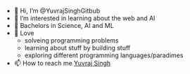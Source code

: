 - 👋 Hi, I’m @YuvrajSinghGitbub
- 👀 I’m interested in learning about the web and AI
- 🌱 Bachelors in Science, AI and ML
- 💞️ Love
  -  solveing programming problems
  -  learning about stuff by building stuff
  -  exploring different programming languages/paradimes 
- 📫 How to reach me [Yuvraj Singh](mailto:yuvisingh478@gmail.com)
<!---
YuvrajSinghGitbub/YuvrajSinghGitbub is a ✨ special ✨ repository because its `README.md` (this file) appears on your GitHub profile.
You can click the Preview link to take a look at your changes.
--->
